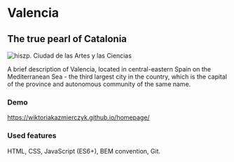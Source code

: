 # Valencia

## The true pearl of Catalonia

![hiszp. Ciudad de las Artes y las Ciencias](https://i.postimg.cc/TYSvChZ6/valencia.jpg)

A brief description of Valencia, located in central-eastern Spain on the Mediterranean Sea - the third largest city in the country, which is the capital of the province and autonomous community of the same name.

### Demo
https://wiktoriakazmierczyk.github.io/homepage/

### Used features
HTML, CSS, JavaScript (ES6+), BEM convention, Git.
